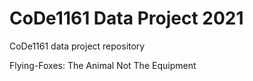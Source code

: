 # CoDe1161 Data Project 2021
CoDe1161 data project repository

Flying-Foxes: The Animal Not The Equipment